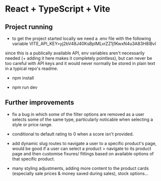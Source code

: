 # React + TypeScript + Vite

## Project running

- to get the project started locally we need a .env file with the following variable
  VITE_API_KEY=yj2bV48J40KsBpIMLvrZZ1j1KwxN4u3A83H8IBvI

since this is a publically available API, env variables aren't necessarily needed (+ adding it here makes it completely pointless), but can never be too careful with API keys and it would never normally be stored in plain text in a typical repo's readme.

- npm install

- npm run dev

## Further improvements

- fix a bug in which some of the filter options are removed as a user selects some of the same type, particularly noticable when selecting a style or price range.

- conditional to default rating to 0 when a score isn't provided.

- add dynamic slug routes to navigate a user to a specific product's page, would be good if a user can select a product > navigate to its product page and then customise fixures/ fittings based on available options of that specific product.

- many styling adjustments, adding more content to the product cards (especially sale prices & money saved during sales), stock options...
